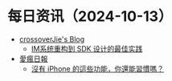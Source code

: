 ﻿# 每日资讯（2024-10-13）

- [crossoverJie's Blog](https://crossoverjie.top/atom.xml)
  - [IM系统重构到 SDK 设计的最佳实践](http://crossoverjie.top/2024/10/13/ob/cim-client-sdk/)
- [愛瘋日報](http://www.iphonetaiwan.org/feeds/posts/default)
  - [沒有 iPhone 的這些功能，你還能習慣嗎？](https://www.iphonetaiwan.org/2024/10/iphone-exclusive-features-vs-android.html)
